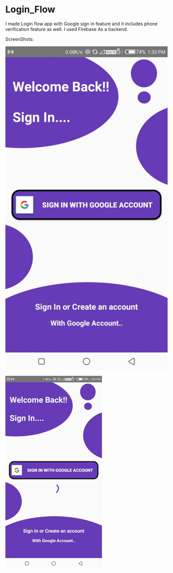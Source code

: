 # Login_Flow
I made Login flow app with Google sign in feature and it includes phone verification feature as well.
I used Firebase As a backend.

ScreenShots:

![](https://github.com/KingSujeet/Login_Flow/blob/master/WhatsApp%20Image%202020-07-14%20at%201.38.25%20PM.jpeg)

<img src="https://github.com/KingSujeet/Login_Flow/blob/master/WhatsApp%20Image%202020-07-14%20at%201.38.25%20PM%20(1).jpeg" width="300">
